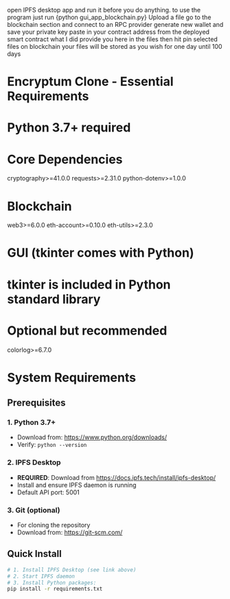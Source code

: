 open IPFS desktop app and run it before you do anything.
to use the program just run  {python gui_app_blockchain.py}
Upload a file go to the blockchain section and connect to an RPC provider
generate new wallet and save your private key
paste in your contract address from the deployed smart contract what I did provide you here in the files
then hit pin selected files on blockchain your files will be stored as you wish for one day until 100 days

# Encryptum Clone - Essential Requirements 
# Python 3.7+ required

# Core Dependencies
cryptography>=41.0.0
requests>=2.31.0
python-dotenv>=1.0.0

# Blockchain
web3>=6.0.0
eth-account>=0.10.0
eth-utils>=2.3.0

# GUI (tkinter comes with Python)
# tkinter is included in Python standard library

# Optional but recommended
colorlog>=6.7.0


# System Requirements

## Prerequisites

### 1. Python 3.7+
- Download from: https://www.python.org/downloads/
- Verify: `python --version`

### 2. IPFS Desktop
- **REQUIRED**: Download from https://docs.ipfs.tech/install/ipfs-desktop/
- Install and ensure IPFS daemon is running
- Default API port: 5001

### 3. Git (optional)
- For cloning the repository
- Download from: https://git-scm.com/

## Quick Install

```bash
# 1. Install IPFS Desktop (see link above)
# 2. Start IPFS daemon
# 3. Install Python packages:
pip install -r requirements.txt
